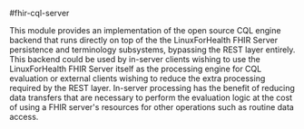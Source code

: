 #fhir-cql-server

This module provides an implementation of the open source CQL engine backend that runs directly on top of the the LinuxForHealth FHIR Server persistence and terminology subsystems, bypassing the REST layer entirely. This backend could be used by in-server clients wishing to use the LinuxForHealth FHIR Server itself as the processing engine for CQL evaluation or external clients wishing to reduce the extra processing required by the REST layer. In-server processing has the benefit of reducing data transfers that are necessary to perform the evaluation logic at the cost of using a FHIR server's resources for other operations such as routine data access.